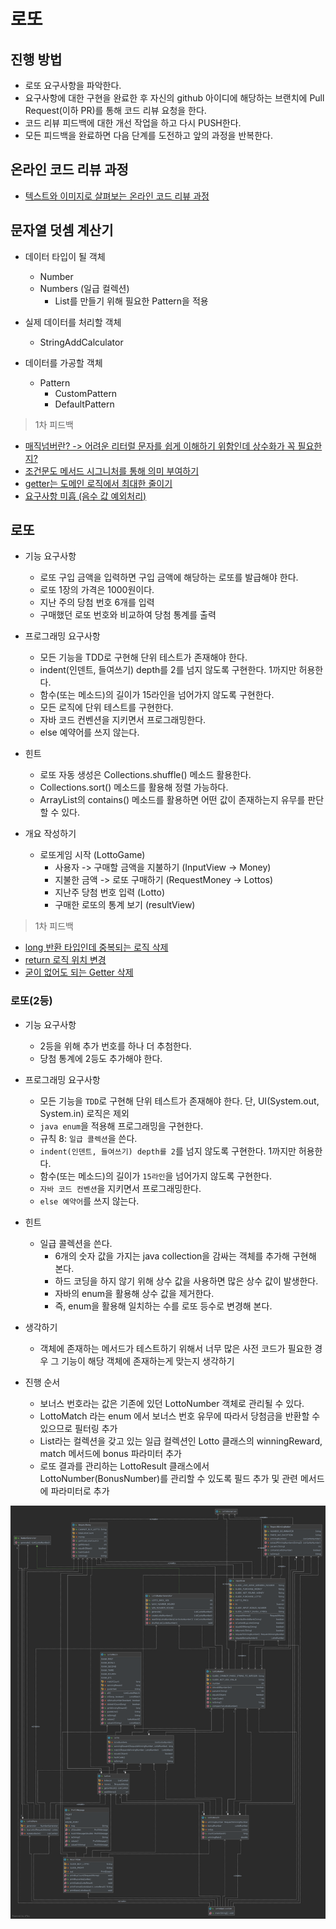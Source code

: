 # 로또
## 진행 방법
* 로또 요구사항을 파악한다.
* 요구사항에 대한 구현을 완료한 후 자신의 github 아이디에 해당하는 브랜치에 Pull Request(이하 PR)를 통해 코드 리뷰 요청을 한다.
* 코드 리뷰 피드백에 대한 개선 작업을 하고 다시 PUSH한다.
* 모든 피드백을 완료하면 다음 단계를 도전하고 앞의 과정을 반복한다.

## 온라인 코드 리뷰 과정
* [텍스트와 이미지로 살펴보는 온라인 코드 리뷰 과정](https://github.com/next-step/nextstep-docs/tree/master/codereview)

## 문자열 덧셈 계산기
- 데이터 타입이 될 객체
    - Number
    - Numbers (일급 컬렉션)
        - List<Number>를 만들기 위해 필요한 Pattern을 적용

- 실제 데이터를 처리할 객체
    - StringAddCalculator
    
- 데이터를 가공할 객체
    - Pattern
        - CustomPattern
        - DefaultPattern

> 1차 피드백
- [매직넘버란? -> 어려운 리터럴 문자를 쉽게 이해하기 위함인데 상수화가 꼭 필요한지?](https://github.com/next-step/java-lotto/pull/1242#discussion_r594298154)
- [조건문도 메서드 시그니처를 통해 의미 부여하기](https://github.com/next-step/java-lotto/pull/1242#discussion_r594304155)
- [getter는 도메인 로직에서 최대한 줄이기](https://github.com/next-step/java-lotto/pull/1242#discussion_r594307685)
- [요구사항 미흡 (음수 값 예외처리)](https://github.com/next-step/java-lotto/pull/1242#discussion_r594310922)

## 로또
- 기능 요구사항
    - 로또 구입 금액을 입력하면 구입 금액에 해당하는 로또를 발급해야 한다.
    - 로또 1장의 가격은 1000원이다.
    - 지난 주의 당첨 번호 6개를 입력
    - 구매했던 로또 번호와 비교하여 당첨 통계를 출력

- 프로그래밍 요구사항
    - 모든 기능을 TDD로 구현해 단위 테스트가 존재해야 한다.
    - indent(인덴트, 들여쓰기) depth를 2를 넘지 않도록 구현한다. 1까지만 허용한다.
    - 함수(또는 메소드)의 길이가 15라인을 넘어가지 않도록 구현한다.
    - 모든 로직에 단위 테스트를 구현한다.
    - 자바 코드 컨벤션을 지키면서 프로그래밍한다.
    - else 예약어를 쓰지 않는다.

- 힌트
    - 로또 자동 생성은 Collections.shuffle() 메소드 활용한다.
    - Collections.sort() 메소드를 활용해 정렬 가능하다.
    - ArrayList의 contains() 메소드를 활용하면 어떤 값이 존재하는지 유무를 판단할 수 있다.

- 개요 작성하기
    - 로또게임 시작 (LottoGame)
        - 사용자 -> 구매할 금액을 지불하기 (InputView -> Money)
        - 지불한 금액 -> 로또 구매하기 (RequestMoney -> Lottos)
        - 지난주 당첨 번호 입력 (Lotto)
        - 구매한 로또의 통계 보기 (resultView)

> 1차 피드백
- [long 반환 타입인데 중복되는 로직 삭제](https://github.com/next-step/java-lotto/pull/1255#discussion_r595985358)
- [return 로직 위치 변경](https://github.com/next-step/java-lotto/pull/1255#discussion_r595986529)
- [굳이 없어도 되는 Getter 삭제](https://github.com/next-step/java-lotto/pull/1255#discussion_r595990045)


### 로또(2등)
- 기능 요구사항
    - 2등을 위해 추가 번호를 하나 더 추첨한다.
    - 당첨 통계에 2등도 추가해야 한다.

- 프로그래밍 요구사항
    - 모든 기능을 `TDD`로 구현해 단위 테스트가 존재해야 한다. 
      단, UI(System.out, System.in) 로직은 제외
    - `java enum`을 적용해 프로그래밍을 구현한다.
    - 규칙 8: `일급 콜렉션`을 쓴다.
    - `indent(인덴트, 들여쓰기) depth를 2`를 넘지 않도록 구현한다. 1까지만 허용한다.
    - 함수(또는 메소드)의 길이가 `15라인`을 넘어가지 않도록 구현한다.
    - `자바 코드 컨벤션`을 지키면서 프로그래밍한다.
    - `else 예약어`를 쓰지 않는다.

- 힌트
    - 일급 콜렉션을 쓴다.
        - 6개의 숫자 값을 가지는 java collection을 감싸는 객체를 추가해 구현해 본다.
        - 하드 코딩을 하지 않기 위해 상수 값을 사용하면 많은 상수 값이 발생한다. 
        - 자바의 enum을 활용해 상수 값을 제거한다. 
        - 즉, enum을 활용해 일치하는 수를 로또 등수로 변경해 본다.
    
- 생각하기
    - 객체에 존재하는 메서드가 테스트하기 위해서 너무 많은 사전 코드가 필요한 경우 
      그 기능이 해당 객체에 존재하는게 맞는지 생각하기

- 진행 순서
    - 보너스 번호라는 값은 기존에 있던 LottoNumber 객체로 관리될 수 있다.
    - LottoMatch 라는 enum 에서 보너스 번호 유무에 따라서 당첨금을 반환할 수 있으므로 필터링 추가
    - List<LottoNumber>라는 컬렉션을 갖고 있는 일급 컬렉션인 Lotto 클래스의 winningReward, match 메서드에 bonus 파라미터 추가
    - 로또 결과를 관리하는 LottoResult 클래스에서 LottoNumber(BonusNumber)를 관리할 수 있도록 필드 추가 및 관련 메서드에 파라미터로 추가  


![step3](docs/lotto_step3.png)
